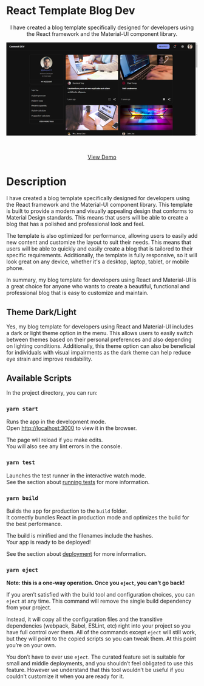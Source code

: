 # React Template Blog Dev

<p align="center" width="100%">
I have created a blog template specifically designed for developers using the React framework and the Material-UI component library. 
</p>

<p align="center" width="100%">
  <img src="screen-app-template.png" alt="screen app" />
<p>
  
<br>
<p align="center" width="100%">
  <a href="https://react-template-blog-dev.vercel.app/"> View Demo </a>
</p>

# Description

I have created a blog template specifically designed for developers using the React framework and the Material-UI component library. This template is built to provide a modern and visually appealing design that conforms to Material Design standards. This means that users will be able to create a blog that has a polished and professional look and feel.

The template is also optimized for performance, allowing users to easily add new content and customize the layout to suit their needs. This means that users will be able to quickly and easily create a blog that is tailored to their specific requirements. Additionally, the template is fully responsive, so it will look great on any device, whether it's a desktop, laptop, tablet, or mobile phone.

In summary, my blog template for developers using React and Material-UI is a great choice for anyone who wants to create a beautiful, functional and professional blog that is easy to customize and maintain.

## Theme Dark/Light

Yes, my blog template for developers using React and Material-UI includes a dark or light theme option in the menu. This allows users to easily switch between themes based on their personal preferences and also depending on lighting conditions. Additionally, this theme option can also be beneficial for individuals with visual impairments as the dark theme can help reduce eye strain and improve readability.

## Available Scripts

In the project directory, you can run:

### `yarn start`

Runs the app in the development mode.\
Open [http://localhost:3000](http://localhost:3000) to view it in the browser.

The page will reload if you make edits.\
You will also see any lint errors in the console.

### `yarn test`

Launches the test runner in the interactive watch mode.\
See the section about [running tests](https://facebook.github.io/create-react-app/docs/running-tests) for more information.

### `yarn build`

Builds the app for production to the `build` folder.\
It correctly bundles React in production mode and optimizes the build for the best performance.

The build is minified and the filenames include the hashes.\
Your app is ready to be deployed!

See the section about [deployment](https://facebook.github.io/create-react-app/docs/deployment) for more information.

### `yarn eject`

**Note: this is a one-way operation. Once you `eject`, you can’t go back!**

If you aren’t satisfied with the build tool and configuration choices, you can `eject` at any time. This command will remove the single build dependency from your project.

Instead, it will copy all the configuration files and the transitive dependencies (webpack, Babel, ESLint, etc) right into your project so you have full control over them. All of the commands except `eject` will still work, but they will point to the copied scripts so you can tweak them. At this point you’re on your own.

You don’t have to ever use `eject`. The curated feature set is suitable for small and middle deployments, and you shouldn’t feel obligated to use this feature. However we understand that this tool wouldn’t be useful if you couldn’t customize it when you are ready for it.
